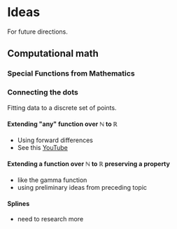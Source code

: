 # Ideas

For future directions.

## Computational math

### Special Functions from Mathematics

### Connecting the dots

Fitting data to a discrete set of points.

#### Extending "any" function over ℕ to ℝ

- Using forward differences
- See this [YouTube](https://www.youtube.com/watch?v=hkn9zeRuzHs)

#### Extending a function over ℕ to ℝ preserving a property

- like the gamma function
- using preliminary ideas from preceding topic

#### Splines

- need to research more
